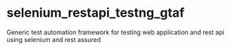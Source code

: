 # selenium_restapi_testng_gtaf
Generic test automation framework for testing web application and rest api using selenium and rest assured
